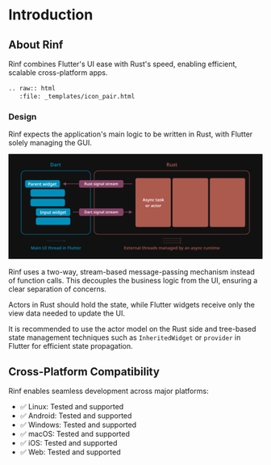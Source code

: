 # Introduction

## About Rinf

Rinf combines Flutter's UI ease with Rust's speed, enabling efficient, scalable cross-platform apps.

```{eval-rst}
.. raw:: html
   :file: _templates/icon_pair.html
```

### Design

Rinf expects the application's main logic to be written in Rust, with Flutter solely managing the GUI.

![Rinf design](_static/rinf_design.png)

Rinf uses a two-way, stream-based message-passing mechanism instead of function calls. This decouples the business logic from the UI, ensuring a clear separation of concerns.

Actors in Rust should hold the state, while Flutter widgets receive only the view data needed to update the UI.

It is recommended to use the actor model on the Rust side and tree-based state management techniques such as `InheritedWidget` or `provider` in Flutter for efficient state propagation.

## Cross-Platform Compatibility

Rinf enables seamless development across major platforms:

- ✅ Linux: Tested and supported
- ✅ Android: Tested and supported
- ✅ Windows: Tested and supported
- ✅ macOS: Tested and supported
- ✅ iOS: Tested and supported
- ✅ Web: Tested and supported

